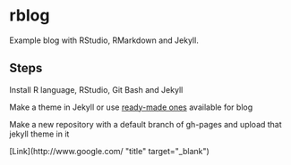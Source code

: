 # rblog
Example blog with RStudio, RMarkdown and Jekyll.

## Steps
<p>Install R language, RStudio, Git Bash and Jekyll</p>
<p>Make a theme in Jekyll or use <a target="_blank" href="http://jekyllthemes.org/">ready-made ones</a> available for blog</p>
<p>Make a new repository with a default branch of gh-pages and upload that jekyll theme in it</p>
[Link](http://www.google.com/ "title" target="_blank")
